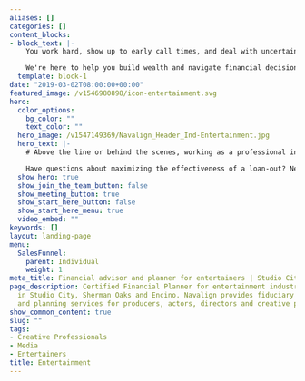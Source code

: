 ```yaml
---
aliases: []
categories: []
content_blocks:
- block_text: |-
    You work hard, show up to early call times, and deal with uncertain cash flow between projects. Wouldn’t it be great to have a team of financial experts on your side to understand the complexities of investing and financial planning for creative professionals.

    We're here to help you build wealth and navigate financial decisions that are aligned with your life goals. The key is planning around an industry with constant volatility. We’d like to show you how you can benefit from our extensive experience of working with talented individuals in the entertainment industry.
  template: block-1
date: "2019-03-02T08:00:00+00:00"
featured_image: /v1546980898/icon-entertainment.svg
hero:
  color_options:
    bg_color: ""
    text_color: ""
  hero_image: /v1547149369/Navalign_Header_Ind-Entertainment.jpg
  hero_text: |-
    # Above the line or behind the scenes, working as a professional in the entertainment industry comes with its own unique financial challenges and opportunities. 

    Have questions about maximizing the effectiveness of a loan-out? Need help navigating MPI, SAG-AFTRA, DGA-Producer and other member benefit programs? We help organize your entire financial life, saving you time and providing peace of mind. As your financial advocate we collaborate with your team of business managers, accountants, and attorneys to produce outcomes in your best interest.
  show_hero: true
  show_join_the_team_button: false
  show_meeting_button: true
  show_start_here_button: false
  show_start_here_menu: true
  video_embed: ""
keywords: []
layout: landing-page
menu:
  SalesFunnel:
    parent: Individual
    weight: 1
meta_title: Financial advisor and planner for entertainers | Studio City, Encino
page_description: Certified Financial Planner for entertainment industry professionals
  in Studio City, Sherman Oaks and Encino. Navalign provides fiduciary financial advice
  and planning services for producers, actors, directors and creative professionals.
show_common_content: true
slug: ""
tags:
- Creative Professionals
- Media
- Entertainers
title: Entertainment
---
```

